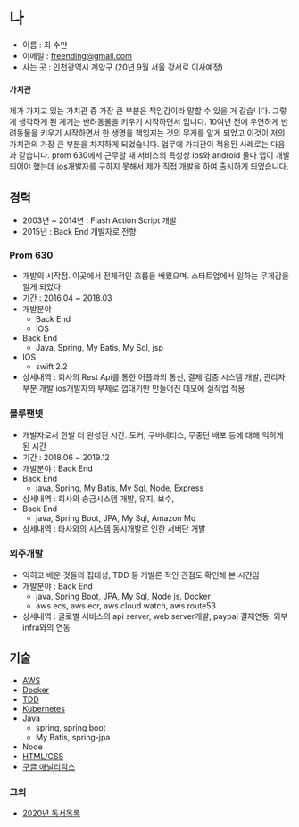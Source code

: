 # 나

- 이름 : 최 수만
- 이메일 : freending@gmail.com
- 사는 곳 : 인천광역시 계양구 (20년 9월 서울 강서로 이사예정)

#### 가치관

제가 가지고 있는 가치관 중 가장 큰 부분은 책임감이라 말할 수 있을 거 같습니다.
그렇게 생각하게 된 계기는 반려동물을 키우기 시작하면서 입니다.
10여년 전에 우연하게 반려동물을 키우기 시작하면서 한 생명을 책임지는 것의 무게를 알게 되었고
이것이 저의 가치관의 가장 큰 부분을 차지하게 되었습니다.
업무에 가치관이 적용된 사례로는 다음과 같습니다.
prom 630에서 근무할 때 서비스의 특성상 ios와 android 둘다 앱이 개발되어야 했는데
ios개발자를 구하지 못해서 제가 직접 개발을 하여 출시하게 되었습니다.

## 경력

- 2003년 ~ 2014년 : Flash Action Script 개발
- 2015년 : Back End 개발자로 전향

### Prom 630
- 개발의 시작점. 이곳에서 전체적인 흐름을 배웠으며. 스타트업에서 일하는 무게감을 알게 되었다.
- 기간 : 2016.04 ~ 2018.03
- 개발분야
  - Back End
  - IOS
- Back End
  - Java, Spring, My Batis, My Sql, jsp
- IOS
  - swift 2.2
- 상세내역 : 회사의 Rest Api를 통한 어플과의 통신, 결제 검증 시스템 개발, 관리자 부분 개발 ios개발자의 부제로 껍대기만 만들어진 데모에 실작업 적용

### 블루팬넷
- 개발자로서 한발 더 완성된 시간. 도커, 쿠버네티스, 무중단 배포 등에 대해 익히게 된 시간
- 기간 : 2018.06 ~ 2019.12
- 개발분야 : Back End
- Back End
  - java, Spring, My Batis, My Sql, Node, Express
- 상세내역 : 회사의 송금시스템 개발, 유지, 보수,
- Back End
  - java, Spring Boot, JPA, My Sql, Amazon Mq
- 상세내역 : 타사와의 시스템 동시개발로 인한 서버단 개발

### 외주개발
- 익히고 배운 것들의 집대성, TDD 등 개발론 적인 관점도 확인해 본 시간임
- 개발분야 : Back End
  - java, Spring Boot, JPA, My Sql, Node js, Docker
  - aws ecs, aws ecr, aws cloud watch, aws route53
- 상세내역 : 글로벌 서비스의 api server, web server개발, paypal 결재연동, 외부 infra와의 연동

## 기술

- [AWS](Amazon/Readme.md)
- [Docker](Docker/Readme.md)
- [TDD](TDD/ReadMe.md)
- [Kubernetes](Kubenetes/ReadMe.md)
- Java
  - spring, spring boot
  - My Batis, spring-jpa
- Node
- [HTML/CSS](Front/Readme.md)
- [구글 애널리틱스](google/Readme.md)

### 그외

- [2020년 독서목록](https://github.com/freend/docus/tree/master/Books)

